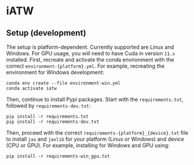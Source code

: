 # iATW

## Setup (development)

The setup is platform-dependent. Currently supported are Linux and Windows. For GPU usage, you will need to have Cuda in version `11.x` installed.
First, recreate and activate the conda environment with the correct `environment-{platform}.yml`. For example, recreating the environment for Windows development:

```
conda env create --file environment-win.yml
conda activate iatw
```

Then, continue to install Pypi packages. Start with the `requirements.txt`, followed by `requirements-dev.txt`:

```
pip install -r requirements.txt
pip install -r requirements-dev.txt
```

Then, proceed with the correct `requirements-{platform}_{device}.txt` file to install `jax` and `jaxlib` for your platform (Linux or Windows) and device (CPU or GPU).
For example, installing for Windows and GPU using:

```
pip install -r requirements-win_gpu.txt
```
